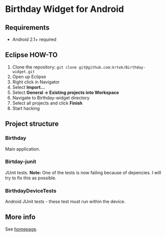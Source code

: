 # Birthday Widget for Android

## Requirements
* Android 2.1+ required

## Eclipse HOW-TO
1. Clone the repository:
`git clone git@github.com:krtek/Birthday-widget.git`
2. Open up Eclipse
3. Right click in Navigator
4. Select **Import...**
5. Select **General -> Existing projects into Workspace**
6. Navigate to Birthday-widget directory
7. Select all projects and click **Finish**
8. Start hacking

## Project structure
### Birthday
Main application.
### Birtday-junit
JUnit tests.
**Note:** One of the tests is now failing because of depencies. I will try to fix this as possible.
### BirthdayDeviceTests
Android JUnit tests - these test must run within the device.

## More info
See [homepage](http://www.krtinec.cz/Home/bdwidget).
